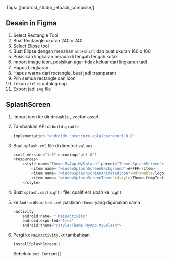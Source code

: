 Tags: [[android_studio_jetpack_compose]]

## Desain in Figma

1. Select Rectangle Tool
2. Buat Rectangle ukuran 240 x 240
3. Select Elipse tool
4. Buat Elipse dengan menahan `alt+shift` dan buat ukuran 160 x 160
5. Posisikan lingkaran berada di tengah tengah kotak
6. Import image icon, posisikan agar tidak keluar dari lingkaran tadi
7. Hapus Lingkaran
8. Hapus warna dari rectangle, buat jadi trasnparant
9. Pilh semua rectangle dan icon
10. Tekan `ctrl+g` untuk group
11. Export jadi `svg` file

## SplashScreen

1. Import icon ke dir `drawable` , vector asset
    
2. Tambahkan API di `build.gradle`
    
    ```kotlin
    implementation "androidx.core:core-splashscreen:1.0.0"
    ```
    
3. Buat `splash.xml` file di directori `values`
    
    ```kotlin
    <xml? version="1.0" encoding="utf-8"?
    <resources>
    	<style name="Theme.MyApp.MySplash" parent="Theme.SplashScreen">
    		<item name= "windowSplashScreenBackground">#FFFF</item>
    		<item name= "windowSplashScreenAnimatedIcon">@drawable/logo</item>
    		<item name= "windowSplashScreenTheme">@style/Theme.CompTest</item>
    	</style>
    ```
    
4. Buat `splash.xml(night)` file, qualifiers ubah ke `night`
    
5. ke `AndroidManifest.xml` pastikan `theme` yang digunakan sama
    
    ```kotlin
    <activity
    	android:name= ".MainActivity"
    	android:exported="true"
    	android:theme="@style/Theme.MyApp.MySplash">
    ```
    
6. Pergi ke `MainActivity.kt` tambahkan
    
    ```kotlin
    installSplashScreen()
    ```
    
    Sebelum `set Content()`
